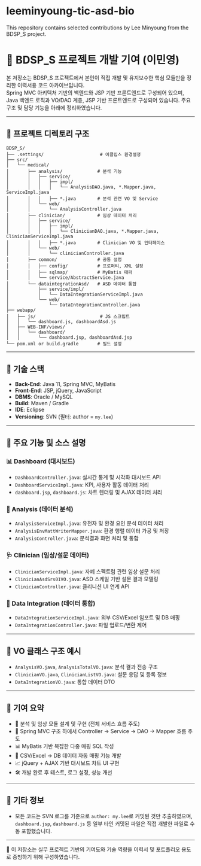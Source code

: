 ﻿# leeminyoung-tic-asd-bio
This repository contains selected contributions by Lee Minyoung from the BDSP_S project.


# 🧠 BDSP_S 프로젝트 개발 기여 (이민영)

본 저장소는 BDSP_S 프로젝트에서 본인이 직접 개발 및 유지보수한 핵심 모듈만을 정리한 이력서용 코드 아카이브입니다.  
Spring MVC 아키텍처 기반의 백엔드와 JSP 기반 프론트엔드로 구성되어 있으며, Java 백엔드 로직과 VO/DAO 계층, JSP 기반 프론트엔드로 구성되어 있습니다. 주요 구조 및 담당 기능을 아래에 정리하였습니다.

---

## 📁 프로젝트 디렉토리 구조

```
BDSP_S/
├── .settings/                     # 이클립스 환경설정
├── src/
│   └── medical/
│       ├── analysis/             # 분석 기능
│       │   ├── service/
│       │   │   ├── impl/
│       │   │   │   └── AnalysisDAO.java, *.Mapper.java, ServiceImpl.java
│       │   │   ├── *.java        # 분석 관련 VO 및 Service
│       │   └── web/
│       │       └── AnalysisController.java
│       ├── clinician/            # 임상 데이터 처리
│       │   ├── service/
│       │   │   ├── impl/
│       │   │   │   └── ClinicianDAO.java, *.Mapper.java, ClinicianServiceImpl.java
│       │   │   ├── *.java        # Clinician VO 및 인터페이스
│       │   └── web/
│       │       └── clinicianController.java
│       ├── common/               # 공통 설정
│       │   ├── config/           # 프로퍼티, XML 설정
│       │   ├── sqlmap/           # MyBatis 매퍼
│       │   └── service/AbstractService.java
│       └── dataintegrationAsd/   # ASD 데이터 통합
│           ├── service/impl/
│           │   └── DataIntegrationServiceImpl.java
│           └── web/
│               └── DataIntegrationController.java
├── webapp/
│   ├── js/                        # JS 스크립트
│   │   └── dashboard.js, dashboardAsd.js
│   ├── WEB-INF/views/
│   │   └── dashboard/
│   │       └── dashboard.jsp, dashboardAsd.jsp
└── pom.xml or build.gradle       # 빌드 설정
```

---

## 🔧 기술 스택

- **Back-End**: Java 11, Spring MVC, MyBatis
- **Front-End**: JSP, jQuery, JavaScript
- **DBMS**: Oracle / MySQL
- **Build**: Maven / Gradle
- **IDE**: Eclipse
- **Versioning**: SVN (필터: author = `my.lee`)

---

## 📌 주요 기능 및 소스 설명

### 📊 Dashboard (대시보드)

- `DashboardController.java`: 실시간 통계 및 시각화 대시보드 API
- `DashboardServiceImpl.java`: KPI, 사용자 활동 데이터 처리
- `dashboard.jsp`, `dashboard.js`: 차트 렌더링 및 AJAX 데이터 처리

### 🧪 Analysis (데이터 분석)

- `AnalysisServiceImpl.java`: 유전자 및 환경 요인 분석 데이터 처리
- `AnalysisEnvMattWriterMapper.java`: 환경 행렬 데이터 가공 및 저장
- `AnalysisController.java`: 분석결과 화면 처리 및 통합

### 🩺 Clinician (임상/설문 데이터)

- `ClinicianServiceImpl.java`: 자폐 스펙트럼 관련 임상 설문 처리
- `ClinicianAsdSrs01VO.java`: ASD 스케일 기반 설문 결과 모델링
- `ClinicianController.java`: 클리니션 UI 연계 API

### 🔄 Data Integration (데이터 통합)

- `DataIntegrationServiceImpl.java`: 외부 CSV/Excel 임포트 및 DB 매핑
- `DataIntegrationController.java`: 파일 업로드/변환 제어

---

## 📂 VO 클래스 구조 예시

- `AnalysisVO.java`, `AnalysisTotalVO.java`: 분석 결과 전송 구조
- `ClinicianVO.java`, `ClinicianListVO.java`: 설문 응답 및 등록 정보
- `DataIntegrationVO.java`: 통합 데이터 DTO



---

## 💼 기여 요약

- 📌 분석 및 임상 모듈 설계 및 구현 (전체 서비스 흐름 주도)
- 📁 Spring MVC 구조 하에서 Controller → Service → DAO → Mapper 흐름 주도
- 📊 MyBatis 기반 복잡한 다중 매핑 SQL 작성
- 🧪 CSV/Excel → DB 데이터 자동 매핑 기능 개발
- 📈 jQuery + AJAX 기반 대시보드 차트 UI 구현
- 🛠 개발 완료 후 테스트, 로그 설정, 성능 개선

---

## 📌 기타 정보

- 모든 코드는 SVN 로그를 기준으로 `author: my.lee`로 커밋된 것만 추출하였으며,
  `dashboard.jsp`, `dashboard.js` 등 일부 타인 커밋된 파일은 직접 개발한 파일로 수동 포함했습니다.

---

📍 이 저장소는 실무 프로젝트 기반의 기여도와 기술 역량을 이력서 및 포트폴리오 용도로 증빙하기 위해 구성하였습니다.

